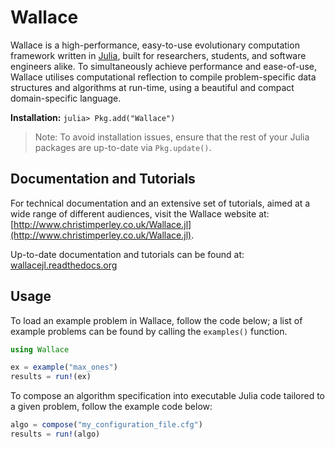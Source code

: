 # Wallace

Wallace is a high-performance, easy-to-use evolutionary computation framework written in [Julia](http://julialang.org/), built for researchers, students, and software engineers alike.
To simultaneously achieve performance and ease-of-use, Wallace utilises computational reflection to compile problem-specific data structures and algorithms at run-time, using a beautiful and compact domain-specific language.

**Installation:** ```julia> Pkg.add("Wallace")```

> Note: To avoid installation issues, ensure that the rest of your Julia packages are up-to-date via     `Pkg.update()`.

## Documentation and Tutorials

For technical documentation and an extensive set of tutorials, aimed at a wide range of different audiences, visit the Wallace website at: [http://www.christimperley.co.uk/Wallace.jl](http://www.christimperley.co.uk/Wallace.jl).

Up-to-date documentation and tutorials can be found at:
[wallacejl.readthedocs.org](http://wallacejl.readthedocs.org)

## Usage
To load an example problem in Wallace, follow the code below; a list of example problems can be found by calling the `examples()` function.

```julia
using Wallace

ex = example("max_ones")
results = run!(ex)
```
To compose an algorithm specification into executable Julia code tailored to a given problem, follow the example code below:

```julia
algo = compose("my_configuration_file.cfg")
results = run!(algo)
```

